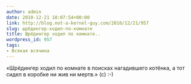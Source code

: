 ```yaml
---
author: admin
date: 2010-12-21 18:07:54+00:00
link: http://blog.not-a-kernel-guy.com/2010/12/21/957
slug: шрёдингер-ходил-по-комнате
title: Шрёдингер ходил по комнате..
wordpress_id: 957
tags:
- Всякая всячина
---
```


«Шрёдингер ходил по комнате в поисках нагадившего котёнка, а тот сидел в коробке ни жив ни мертв.» (с) :-)
